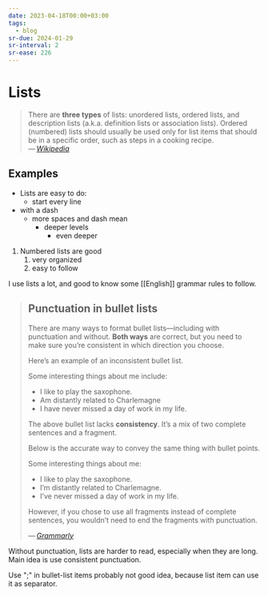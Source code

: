 ```yaml
---
date: 2023-04-18T00:00+03:00
tags:
  - blog
sr-due: 2024-01-29
sr-interval: 2
sr-ease: 226
---
```


# Lists

> There are **three types** of lists: unordered lists, ordered lists, and
> description lists (a.k.a. definition lists or association lists). Ordered
> (numbered) lists should usually be used only for list items that should be in
> a specific order, such as steps in a cooking recipe.\
> — <cite>[Wikipedia](https://en.wikipedia.org/wiki/Help:List)</cite>

## Examples

- Lists are easy to do:
  - start every line
- with a dash
  - more spaces and dash mean
    - deeper levels
      - even deeper

1. Numbered lists are good
   1. very organized
   2. easy to follow

I use lists a lot, and good to know some [[English]] grammar rules to follow.

> ## Punctuation in bullet lists
>
> There are many ways to format bullet lists—including with punctuation and
> without. **Both ways** are correct, but you need to make sure you’re
> consistent in which direction you choose.
>
> Here’s an example of an inconsistent bullet list.
>
> Some interesting things about me include:
>
> - I like to play the saxophone.
> - Am distantly related to Charlemagne
> - I have never missed a day of work in my life.
>
> The above bullet list lacks **consistency**. It’s a mix of two complete
> sentences and a fragment.
>
> Below is the accurate way to convey the same thing with bullet points.
>
> Some interesting things about me:
>
> - I like to play the saxophone.
> - I’m distantly related to Charlemagne.
> - I’ve never missed a day of work in my life.
>
> However, if you chose to use all fragments instead of complete sentences, you
> wouldn’t need to end the fragments with punctuation.
>
> — <cite>[Grammarly](https://www.grammarly.com/blog/bullet-list/)</cite>

Without punctuation, lists are harder to read, especially when they are long.
Main idea is use consistent punctuation.

Use ";" in bullet-list items probably not good idea, because list item can use
it as separator.
